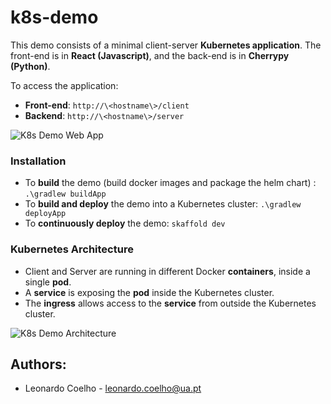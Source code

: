 # k8s-demo
This demo consists of a minimal client-server **Kubernetes application**. 
The front-end is in **React (Javascript)**, and the back-end is in **Cherrypy (Python)**.

To access the application: 
- **Front-end**: ```http://\<hostname\>/client```
- **Backend**: ```http://\<hostname\>/server```

![K8s Demo Web App](https://github.com/LeonardoCoelho71950/k8s-demo/blob/master/docs/k8s-demo-app.png "K8s Demo Web App")

### Installation
- To **build** the demo (build docker images and package the helm chart) : ```.\gradlew buildApp```
- To **build and deploy** the demo into a Kubernetes cluster: ```.\gradlew deployApp```
- To **continuously deploy** the demo: ```skaffold dev```

### Kubernetes Architecture
- Client and Server are running in different Docker **containers**, inside a single **pod**.
- A **service** is exposing the **pod** inside the Kubernetes cluster.
- The **ingress** allows access to the **service** from outside the Kubernetes cluster.

![K8s Demo Architecture](https://github.com/LeonardoCoelho71950/k8s-demo/blob/master/docs/k8s-demo-arch.png "K8s Demo Architecture")

## Authors:
- Leonardo Coelho	- <leonardo.coelho@ua.pt>